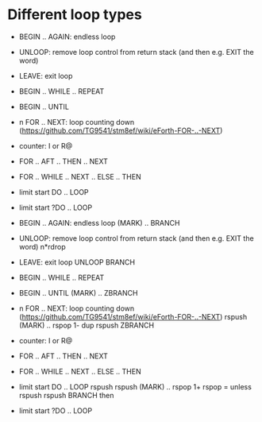 # Different loop types
* BEGIN .. AGAIN: endless loop
* UNLOOP: remove loop control from return stack (and then e.g. EXIT the word)
* LEAVE: exit loop
* BEGIN .. WHILE .. REPEAT
* BEGIN .. UNTIL
* n FOR .. NEXT: loop counting down (https://github.com/TG9541/stm8ef/wiki/eForth-FOR-..-NEXT)
* counter: I or R@
* FOR .. AFT .. THEN .. NEXT
* FOR .. WHILE .. NEXT .. ELSE .. THEN
* limit start DO .. LOOP
* limit start ?DO .. LOOP




* BEGIN .. AGAIN: endless loop
	(MARK) .. BRANCH
* UNLOOP: remove loop control from return stack (and then e.g. EXIT the word)
	n*rdrop
* LEAVE: exit loop
	UNLOOP BRANCH
* BEGIN .. WHILE .. REPEAT
* BEGIN .. UNTIL
	(MARK) .. ZBRANCH
* n FOR .. NEXT: loop counting down (https://github.com/TG9541/stm8ef/wiki/eForth-FOR-..-NEXT)
	rspush (MARK) .. rspop 1- dup rspush ZBRANCH
* counter: I or R@
* FOR .. AFT .. THEN .. NEXT
* FOR .. WHILE .. NEXT .. ELSE .. THEN
* limit start DO .. LOOP
	rspush rspush (MARK) ..
	rspop 1+ rspop = unless rspush rspush BRANCH then
* limit start ?DO .. LOOP


